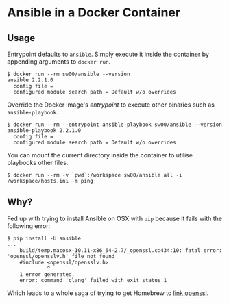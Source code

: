 # Ansible in a Docker Container

## Usage

Entrypoint defaults to `ansible`. Simply execute it inside the container by appending arguments
to `docker run`.

```SHELL
$ docker run --rm sw00/ansible --version
ansible 2.2.1.0
  config file =
  configured module search path = Default w/o overrides
```

Override the Docker image's _entrypoint_ to execute other binaries such as `ansible-playbook`.

```SHELL
$ docker run --rm --entrypoint ansible-playbook sw00/ansible --version
ansible-playbook 2.2.1.0
  config file =
  configured module search path = Default w/o overrides
```


You can mount the current directory inside the container to utilise playbooks other files.

```SHELL
$ docker run --rm -v `pwd`:/workspace sw00/ansible all -i /workspace/hosts.ini -m ping
```

## Why?

Fed up with trying to install Ansible on OSX with `pip` because it fails
with the following error:

```SHELL
$ pip install -U ansible
...
    build/temp.macosx-10.11-x86_64-2.7/_openssl.c:434:10: fatal error: 'openssl/opensslv.h' file not found
    #include <openssl/opensslv.h>
             ^
    1 error generated.
    error: command 'clang' failed with exit status 1
```

Which leads to a whole saga of trying to get Homebrew to [link openssl](https://stackoverflow.com/questions/38670295/homebrew-refusing-to-link-openssl).

